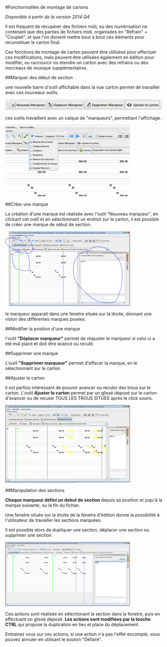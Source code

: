 #Fonctionnalités de montage de cartons

_Disponible à partir de la version 2014 Q4_

Il est frequent de récupérer des fichiers midi, ou des numérisation ne contenant que des parties de fichiers midi, organisées en "Refrain" + "Couplet", et que l'on doivent mettre bout à bout ces éléments pour reconstituer le carton final.

Ces fonctions de montage de carton peuvent être utilisées pour effectuer ces modifications, mais peuvent être utilisées également en édition pour modifier, ou raccourcir ou étendre un carton avec des refrains ou des morceaux de musique supplémentaires.

##Marquer des début de section

une nouvelle barre d'outil affichable dans la vue carton permet de travailler avec ces nouveaux outils.

![](toolbar.png)

ces outils travaillent avec un calque de "marqueurs", permettant l'affichage.

<img src="calques.png" width=400/>

##Créer une marque

La création d'une marque est réalisée avec l'outil "Nouveau marqueur", en clickant cet outil et en sélectionnant un endroit sur le carton, il est possible de créer une marque de sébut de section.

<img src="creation_marqueur.png" width=400 />

le marqueur apparait dans une fenetre située sur la droite, donnant une vision des différentes marques posées.


##Modifier la position d'une marque

l'outil **"Déplacer marqueur"** permet de réajuster le marqueur si celui ci a été mal placé et doit être avancé ou reculé.

##Supprimer une marque

L'outil **"Supprimer marqueur"** permet d'effacer la marque, en le sélectionnant sur le carton.

##Ajuster le carton

Il est parfois intéressant de pouvoir avancer ou reculer des trous sur le carton. L'outil **Ajuster le carton** permet par un glissé déposé sur le carton d'avancer ou de reculer TOUS LES TROUS SITUES après le click souris.

<img src="ajuster.png" width=400 />



##Manipulation des sections

**Chaque marqueur défini un debut de section** depuis sa position et juqu'à la marque suivante, ou la fin du fichier.

Une fenetre située sur la droite de la fenetre d'édition donne la possibilité à l'utilisateur de travailler les sections marquées.

Il est possible alors de dupliquer une section, déplacer une section ou supprimer une section.

<img src="sections.png" width=400 />

Ces actions sont réalisée en sélectionant la section dans la fenetre, puis en effectuant un glissé déposé. **Les actions sont modifiées par la touche CTRL** qui propose la duplication en lieu et place du déplacement.

Entrainez vous sur ces actions, si une action n'a pas l'effet escompté, vous pouvez annuler en utilisant le bouton "Défaire".

